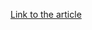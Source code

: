 [Link to the article](https://trendmicro.com/vinfo/us/security/news/cybercrime-and-digital-threats/the-evolution-of-point-of-sale-pos-malware)
